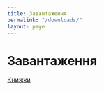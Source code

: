 ```yaml
---
title: Завантаження
permalink: "/downloads/"
layout: page
---
```


<h1 class="center">Завантаження</h1>
<div class="navigation">
<a href="https://1drv.ms/f/s!AjMqGBtfQpZihf1Op1Nr1nStNFJTrQ"><i class="fa fa-book"></i>Книжки</a>
</div>